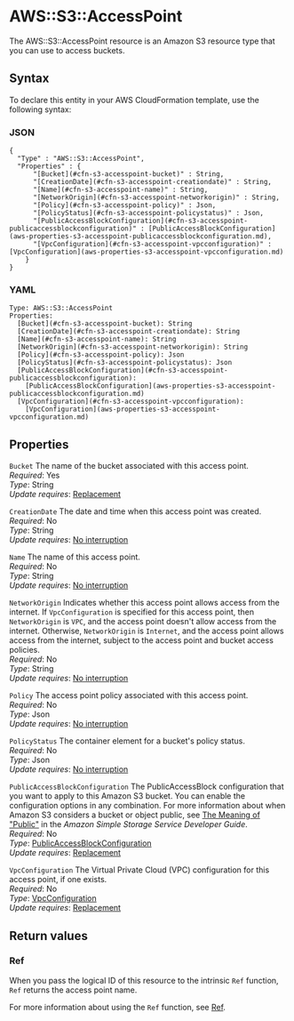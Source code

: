 # AWS::S3::AccessPoint<a name="aws-resource-s3-accesspoint"></a>

The AWS::S3::AccessPoint resource is an Amazon S3 resource type that you can use to access buckets\.

## Syntax<a name="aws-resource-s3-accesspoint-syntax"></a>

To declare this entity in your AWS CloudFormation template, use the following syntax:

### JSON<a name="aws-resource-s3-accesspoint-syntax.json"></a>

```
{
  "Type" : "AWS::S3::AccessPoint",
  "Properties" : {
      "[Bucket](#cfn-s3-accesspoint-bucket)" : String,
      "[CreationDate](#cfn-s3-accesspoint-creationdate)" : String,
      "[Name](#cfn-s3-accesspoint-name)" : String,
      "[NetworkOrigin](#cfn-s3-accesspoint-networkorigin)" : String,
      "[Policy](#cfn-s3-accesspoint-policy)" : Json,
      "[PolicyStatus](#cfn-s3-accesspoint-policystatus)" : Json,
      "[PublicAccessBlockConfiguration](#cfn-s3-accesspoint-publicaccessblockconfiguration)" : [PublicAccessBlockConfiguration](aws-properties-s3-accesspoint-publicaccessblockconfiguration.md),
      "[VpcConfiguration](#cfn-s3-accesspoint-vpcconfiguration)" : [VpcConfiguration](aws-properties-s3-accesspoint-vpcconfiguration.md)
    }
}
```

### YAML<a name="aws-resource-s3-accesspoint-syntax.yaml"></a>

```
Type: AWS::S3::AccessPoint
Properties: 
  [Bucket](#cfn-s3-accesspoint-bucket): String
  [CreationDate](#cfn-s3-accesspoint-creationdate): String
  [Name](#cfn-s3-accesspoint-name): String
  [NetworkOrigin](#cfn-s3-accesspoint-networkorigin): String
  [Policy](#cfn-s3-accesspoint-policy): Json
  [PolicyStatus](#cfn-s3-accesspoint-policystatus): Json
  [PublicAccessBlockConfiguration](#cfn-s3-accesspoint-publicaccessblockconfiguration): 
    [PublicAccessBlockConfiguration](aws-properties-s3-accesspoint-publicaccessblockconfiguration.md)
  [VpcConfiguration](#cfn-s3-accesspoint-vpcconfiguration): 
    [VpcConfiguration](aws-properties-s3-accesspoint-vpcconfiguration.md)
```

## Properties<a name="aws-resource-s3-accesspoint-properties"></a>

`Bucket`  <a name="cfn-s3-accesspoint-bucket"></a>
The name of the bucket associated with this access point\.  
*Required*: Yes  
*Type*: String  
*Update requires*: [Replacement](https://docs.aws.amazon.com/AWSCloudFormation/latest/UserGuide/using-cfn-updating-stacks-update-behaviors.html#update-replacement)

`CreationDate`  <a name="cfn-s3-accesspoint-creationdate"></a>
The date and time when this access point was created\.  
*Required*: No  
*Type*: String  
*Update requires*: [No interruption](https://docs.aws.amazon.com/AWSCloudFormation/latest/UserGuide/using-cfn-updating-stacks-update-behaviors.html#update-no-interrupt)

`Name`  <a name="cfn-s3-accesspoint-name"></a>
The name of this access point\.  
*Required*: No  
*Type*: String  
*Update requires*: [No interruption](https://docs.aws.amazon.com/AWSCloudFormation/latest/UserGuide/using-cfn-updating-stacks-update-behaviors.html#update-no-interrupt)

`NetworkOrigin`  <a name="cfn-s3-accesspoint-networkorigin"></a>
Indicates whether this access point allows access from the internet\. If `VpcConfiguration` is specified for this access point, then `NetworkOrigin` is `VPC`, and the access point doesn't allow access from the internet\. Otherwise, `NetworkOrigin` is `Internet`, and the access point allows access from the internet, subject to the access point and bucket access policies\.  
*Required*: No  
*Type*: String  
*Update requires*: [No interruption](https://docs.aws.amazon.com/AWSCloudFormation/latest/UserGuide/using-cfn-updating-stacks-update-behaviors.html#update-no-interrupt)

`Policy`  <a name="cfn-s3-accesspoint-policy"></a>
The access point policy associated with this access point\.  
*Required*: No  
*Type*: Json  
*Update requires*: [No interruption](https://docs.aws.amazon.com/AWSCloudFormation/latest/UserGuide/using-cfn-updating-stacks-update-behaviors.html#update-no-interrupt)

`PolicyStatus`  <a name="cfn-s3-accesspoint-policystatus"></a>
The container element for a bucket's policy status\.  
*Required*: No  
*Type*: Json  
*Update requires*: [No interruption](https://docs.aws.amazon.com/AWSCloudFormation/latest/UserGuide/using-cfn-updating-stacks-update-behaviors.html#update-no-interrupt)

`PublicAccessBlockConfiguration`  <a name="cfn-s3-accesspoint-publicaccessblockconfiguration"></a>
The PublicAccessBlock configuration that you want to apply to this Amazon S3 bucket\. You can enable the configuration options in any combination\. For more information about when Amazon S3 considers a bucket or object public, see [The Meaning of "Public"](https://docs.aws.amazon.com/AmazonS3/latest/dev/access-control-block-public-access.html#access-control-block-public-access-policy-status) in the *Amazon Simple Storage Service Developer Guide*\.   
*Required*: No  
*Type*: [PublicAccessBlockConfiguration](aws-properties-s3-accesspoint-publicaccessblockconfiguration.md)  
*Update requires*: [Replacement](https://docs.aws.amazon.com/AWSCloudFormation/latest/UserGuide/using-cfn-updating-stacks-update-behaviors.html#update-replacement)

`VpcConfiguration`  <a name="cfn-s3-accesspoint-vpcconfiguration"></a>
The Virtual Private Cloud \(VPC\) configuration for this access point, if one exists\.  
*Required*: No  
*Type*: [VpcConfiguration](aws-properties-s3-accesspoint-vpcconfiguration.md)  
*Update requires*: [Replacement](https://docs.aws.amazon.com/AWSCloudFormation/latest/UserGuide/using-cfn-updating-stacks-update-behaviors.html#update-replacement)

## Return values<a name="aws-resource-s3-accesspoint-return-values"></a>

### Ref<a name="aws-resource-s3-accesspoint-return-values-ref"></a>

When you pass the logical ID of this resource to the intrinsic `Ref` function, `Ref` returns the access point name\.

For more information about using the `Ref` function, see [Ref](https://docs.aws.amazon.com/AWSCloudFormation/latest/UserGuide/intrinsic-function-reference-ref.html)\.